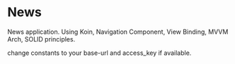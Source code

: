 # News
News application. Using Koin, Navigation Component, View Binding, MVVM Arch, SOLID principles.

change constants to your base-url and access_key if available.

